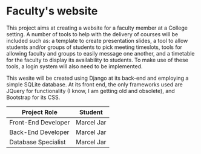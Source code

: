 # Faculty's website

This project aims at creating a website for a faculty member at a College setting. A number of tools to help with the delivery of courses will be included such as: a template to create presentation slides, a tool to allow students and/or groups of students to pick meeting timeslots, tools for allowing faculty and groups to easily message one another, and a timetable for the faculty to display its availability to students. To make use of these tools, a login system will also need to be implemented.

This wesite will be created using Django at its back-end and employing a simple SQLite database. At its front end, the only frameworks used are JQuery for functionality (I know, I am getting old and obsolete), and Bootstrap for its CSS.


| Project Role | Student |
| ----------- |  ----------- |
| Front-End Developer | Marcel Jar|
| Back-End Developer |  Marcel Jar|
| Database Specialist | Marcel Jar|



